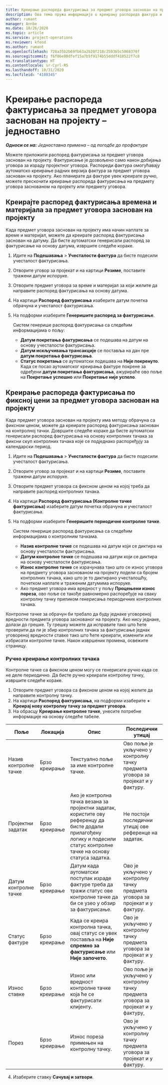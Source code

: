 ```yaml
---
title: Креирање распореда фактурисања за предмет уговора заснован на пројекту – једноставно
description: Ова тема пружа информације о креирању распореда фактура и контролних тачака.
author: rumant
manager: Annbe
ms.date: 10/26/2020
ms.topic: article
ms.service: project-operations
ms.reviewer: kfend
ms.author: rumant
ms.openlocfilehash: 728a35b2b69fb63a2b20f218c250365c5068370f
ms.sourcegitcommit: f6f86e80dfef15a7b5f9174b55dddf410522f7c8
ms.translationtype: HT
ms.contentlocale: sr-Cyrl-RS
ms.lasthandoff: 10/31/2020
ms.locfileid: "4180345"
---
```

# <a name="create-invoice-schedules-on-a-project-based-contract-line---lite"></a>Креирање распореда фактурисања за предмет уговора заснован на пројекту – једноставно

_**Односи се на:** Једноставна примена – од погодбе до профактуре_

Можете приложити распоред фактурисања за предмет уговора заснован на пројекту. Фактурисање је дозвољено само након добијања уговора за израду пројектног уговора. Распореди фактура омогућавају аутоматско креирање радних верзија фактура за предмет уговора заснован на пројекту. Ако планирате да фактуре увек креирате ручно, можете прескочити креирање распореда фактурисања на предмету уговора заснованом на пројекту или предмету уговора.

## <a name="create-a-time-and-material-invoice-schedule-for-a-project-based-contract-line"></a>Креирајте распоред фактурисања времена и материјала за предмет уговора заснован на пројекту

Када предмет уговора заснован на пројекту има начин наплате за време и материјал, можете да креирате распоред фактурисања заснован на датуму. Да бисте аутоматски генерисали распоред за фактурисање на основу датума, извршите следеће кораке.

1. Идите на **Подешавања** > **Учесталости фактура** да бисте подесили учесталост фактурисања.
2. Отворите уговор за пројекат и на картици **Резиме**, поставите тражени датум испоруке.
3. Отворите предмет уговора за време и материјал за који желите да направите распоред фактурисања на основу датума. 
4. На картици **Распоред фактурисања** изаберите датум почетка обрачуна и учесталост фактурисања. 
5. На подформи изаберите **Генеришите распоред за фактурисање**.

    Систем генерише распоред фактурисања са следећим информацијама о пољу:

    - **Датум покретања фактурисања** се подешава на датум на основу учесталости фактурисања.
    - **Датум искључивања трансакције** се поставља на дан пре **датум покретања фактурисања**.
    - **Статус покретања** се аутоматски подешава на **Није покренуто**. Када се посао аутоматског креирања фактуре покрене за одређени **датум покретања фактурисања**, ажурираће ово поље на **Покретање успешно** или **Покретање није успело**.

## <a name="create-a-fixed-price-invoice-schedule-for-a-project-based-contract-line"></a>Креирање распореда фактурисања по фиксној цени за предмет уговора заснован на пројекту

Када предмет уговора заснован на пројекту има методу обрачуна са фиксном ценом, можете да креирате распоред фактурисања заснован на контролној тачки. Довршите следеће кораке да бисте аутоматски генерисали распоред фактурисања на основу контролних тачака за фиксни скуп контролних тачака које се подједнако распоређују за календарски период.

1. Идите на **Подешавања** > **Учесталости фактура** да бисте подесили учесталост фактурисања.
2. Отворите уговор за пројекат и на картици **Резиме**, поставите тражени датум испоруке.
3. Отворите предмет уговора са фиксном ценом на којој треба да направите распоред контролних тачака. 
4. На картици **Распоред фактурисања (Контролне тачке фактурисања)** изаберите датум почетка обрачуна и учесталост фактурисања. 
5. На подформи изаберите **Генеришите периодичне контролне тачке**.

    Систем генерише распоред фактурисања са следећим информацијама о контролним тачкама.

    - **Назив контролне тачке** се подешава на датум који се диктира на основу учесталости фактурисања.
    - **Датум контролне тачке** се подешава на датум који се диктира на основу учесталости фактурисања.
    - **Износ контролне тачке** се израчунава тако што се износ уговора на предмету уговора заснованом на пројекту подели са бројем контролних тачака, како што је то диктирано учесталошћу, почетком наплате и траженим датумима испоруке.
    - Ако предмет уговора има вредност у пољу **Процењени износ пореза**, ово поље се такође равномерно распоређује на сваку контролну тачку приликом генерисања периодичних контролних тачака.

Контролне тачке за обрачун би требало да буду једнаке уговореној вредности предмета уговора заснованог на пројекту. Ако нису једнаке, долази до грешке. Ту грешку можете да исправите тако што ћете проверити да ли је збир контролних тачака за фактурисање једнак уговореној вредности ставке тако што ћете креирати, изменити или избрисати контролне тачке. Након извршених промена, освежите страницу.

### <a name="manually-create-milestones"></a>Ручно креирање контролних тачака

Контролне тачке са фиксном ценом могу се генерисати ручно када се не деле периодично. Да бисте ручно креирали контролну тачку, извршите следеће кораке.

1. Отворите предмет уговора са фиксном ценом на којој желите да направите контролну тачку. 
2. На картици **Распоред фактурисања**, на подформи изаберите **+ Креирај нову контролну тачку за предмет уговора**.
3. На обрасцу **Креирање контролне тачке**, унесите потребне информације на основу следеће табеле. 

| Поље | Локација | Опис | Последични утицај |
| --- | --- | --- | --- |
| Назив контролне тачке | Брзо креирање | Текстуално поље за име контролне тачке. | Ово поље је укључено у контролну тачку предмета уговора за пројекат и у фактуру. |
| Пројектни задатак | Брзо креирање | Ако је контролна тачка везана за пројектни задатак, користите ову референцу да бисте додали прилагођену логику и подесили статус контролне тачке на основу статуса задатка. | Не постоји последични утицај ове референце на задатак. |
| Датум контролне тачке | Брзо креирање | Датум када аутоматски поступак израде фактуре треба да тражи статус ове контролне тачке да би се узео у обзир за фактурисање. | Ово је укључено у контролну тачку предмета уговора за пројекат и у фактуру. |
| Статус фактуре | Брзо креирање | Када се креира контролна тачка, овај статус се увек поставља на **Није спремно за фактурисање** или **Није започето**. | Ово је укључено у контролну тачку предмета уговора за пројекат и у фактуру. |
| Износ ставке | Брзо креирање | Износ или вредност контролне тачке која ће се фактурисати клијенту. | Ово поље је укључено у контролну тачку предмета уговора за пројекат и у фактуру, |
| Порез | Брзо креирање | Износ пореза примењен на контролну тачку. | Ово је укључено у контролну тачку предмета уговора за пројекат и у фактуру. |

4. Изаберите ставку **Сачувај и затвори**.

